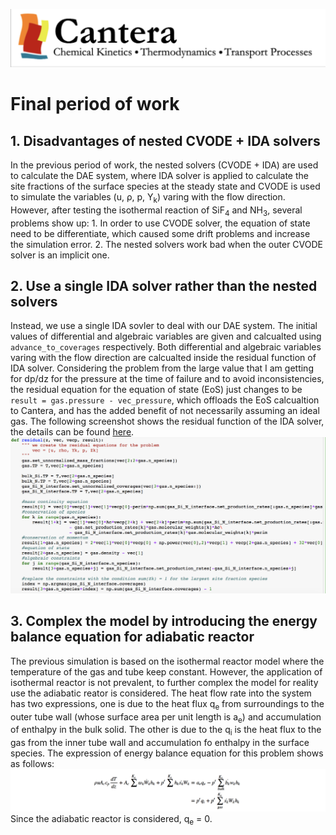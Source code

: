![alt text](https://github.com/yuj056/yuj056.github.io/blob/master/_posts/Screen%20Shot%202018-06-12%20at%2010.51.39%20AM.png)
# Final period of work
## 1. Disadvantages of nested CVODE + IDA solvers
In the previous period of work, the nested solvers (CVODE + IDA) are used to calculate the DAE system, where IDA solver is applied to calculate the site fractions of the surface species at the steady state and CVODE is used to simulate the variables (u, &rho;, p, Y<sub>k</sub>) varing with the flow direction. However, after testing the isothermal reaction of SiF<sub>4</sub> and NH<sub>3</sub>, several problems show up: 1. In order to use CVODE solver, the equation of state need to be differentiate, which caused some drift problems and increase the simulation error. 2. The nested solvers work bad when the outer CVODE solver is an implicit one.
## 2. Use a single IDA solver rather than the nested solvers
Instead, we use a single IDA sovler to deal with our DAE system. The initial values of differential and algebraic variables are given and calcualted using `advance_to_coverages` respectively. Both differential and algebraic variables varing with the flow direction are calcualted inside the residual function of IDA solver. Considering the problem from the large value that I am getting for dp/dz for the pressure at the time of failure and to avoid inconsistencies, the residual equation for the equation of state (EoS) just changes to be `result = gas.pressure - vec_pressure`, which offloads the EoS calcualtion to Cantera, and has the added benefit of not necessarily assuming an ideal gas. The following screenshot shows the residual function of the IDA solver, the details can be found [here](https://github.com/yuj056/yuj056.github.io/blob/master/model/1D_pfr_surf_IDA.ipynb).
![alt text](https://github.com/yuj056/yuj056.github.io/blob/master/_posts/fig_resid.png)
## 3. Complex the model by introducing the energy balance equation for adiabatic reactor
The previous simulation is based on the isothermal reactor model where the temperature of the gas and tube keep constant. However, the application of isothermal reactor is not prevalent, to further complex the model for reality use the adiabatic reator is considered. 
The heat flow rate into the system has two expressions, one is due to the heat flux q<sub>e</sub> from surroundings to the outer tube wall (whose surface area per unit length is a<sub>e</sub>) and accumulation of enthalpy in the bulk solid. The other is due to the q<sub>i</sub> is the heat flux to the gas from the inner tube wall and accumulation fo enthalpy in the surface species. The expression of energy balance equation for this problem shows as follows:
![alt text](https://github.com/yuj056/yuj056.github.io/blob/master/_posts/energy_eq.png)
Since the adiabatic reactor is considered, q<sub>e</sub> = 0.
